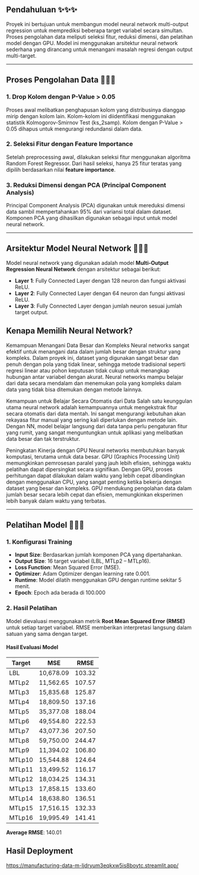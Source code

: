 ## Pendahuluan ✨✨✨

Proyek ini bertujuan untuk membangun model neural network multi-output regression untuk memprediksi beberapa target variabel secara simultan. Proses pengolahan data meliputi seleksi fitur, reduksi dimensi, dan pelatihan model dengan GPU. Model ini menggunakan arsitektur neural network sederhana yang dirancang untuk menangani masalah regresi dengan output multi-target.

---

## Proses Pengolahan Data 🌟🌟🌟

### 1. **Drop Kolom dengan P-Value > 0.05**

Proses awal melibatkan penghapusan kolom yang distribusinya dianggap mirip dengan kolom lain. Kolom-kolom ini diidentifikasi menggunakan statistik Kolmogorov-Smirnov Test (ks\_2samp). Kolom dengan P-Value > 0.05 dihapus untuk mengurangi redundansi dalam data.

### 2. **Seleksi Fitur dengan Feature Importance**

Setelah preprocessing awal, dilakukan seleksi fitur menggunakan algoritma Random Forest Regressor. Dari hasil seleksi, hanya 25 fitur teratas yang dipilih berdasarkan nilai **feature importance**.

### 3. **Reduksi Dimensi dengan PCA (Principal Component Analysis)**

Principal Component Analysis (PCA) digunakan untuk mereduksi dimensi data sambil mempertahankan 95% dari variansi total dalam dataset. Komponen PCA yang dihasilkan digunakan sebagai input untuk model neural network.

---

## Arsitektur Model Neural Network 🤖🤖🤖

Model neural network yang digunakan adalah model **Multi-Output Regression Neural Network** dengan arsitektur sebagai berikut:

- **Layer 1**: Fully Connected Layer dengan 128 neuron dan fungsi aktivasi ReLU.
- **Layer 2**: Fully Connected Layer dengan 64 neuron dan fungsi aktivasi ReLU.
- **Layer 3**: Fully Connected Layer dengan jumlah neuron sesuai jumlah target output.
## Kenapa Memilih Neural Network?
Kemampuan Menangani Data Besar dan Kompleks
Neural networks sangat efektif untuk menangani data dalam jumlah besar dengan struktur yang kompleks. Dalam proyek ini, dataset yang digunakan sangat besar dan penuh dengan pola yang tidak linear, sehingga metode tradisional seperti regresi linear atau pohon keputusan tidak cukup untuk menangkap hubungan antar variabel dengan akurat. Neural networks mampu belajar dari data secara mendalam dan menemukan pola yang kompleks dalam data yang tidak bisa ditemukan dengan metode lainnya.

Kemampuan untuk Belajar Secara Otomatis dari Data
Salah satu keunggulan utama neural network adalah kemampuannya untuk mengekstrak fitur secara otomatis dari data mentah. Ini sangat mengurangi kebutuhan akan rekayasa fitur manual yang sering kali diperlukan dengan metode lain. Dengan NN, model belajar langsung dari data tanpa perlu pengaturan fitur yang rumit, yang sangat menguntungkan untuk aplikasi yang melibatkan data besar dan tak terstruktur.

Peningkatan Kinerja dengan GPU
Neural networks membutuhkan banyak komputasi, terutama untuk data besar. GPU (Graphics Processing Unit) memungkinkan pemrosesan paralel yang jauh lebih efisien, sehingga waktu pelatihan dapat dipersingkat secara signifikan. Dengan GPU, proses perhitungan dapat dilakukan dalam waktu yang lebih cepat dibandingkan dengan menggunakan CPU, yang sangat penting ketika bekerja dengan dataset yang besar dan kompleks. GPU mendukung pengolahan data dalam jumlah besar secara lebih cepat dan efisien, memungkinkan eksperimen lebih banyak dalam waktu yang terbatas.

---

## Pelatihan Model 🚀🚀🚀

### 1. **Konfigurasi Training**

- **Input Size**: Berdasarkan jumlah komponen PCA yang dipertahankan.
- **Output Size**: 16 target variabel (LBL, MTLp2 – MTLp16).
- **Loss Function**: Mean Squared Error (MSE).
- **Optimizer**: Adam Optimizer dengan learning rate 0.001.
- **Runtime**: Model dilatih menggunakan GPU dengan runtime sekitar 5 menit.
- **Epoch**: Epoch ada berada di 100.000

### 2. **Hasil Pelatihan**

Model dievaluasi menggunakan metrik **Root Mean Squared Error (RMSE)** untuk setiap target variabel. RMSE memberikan interpretasi langsung dalam satuan yang sama dengan target.

#### Hasil Evaluasi Model

| Target | MSE       | RMSE   |
| ------ | --------- | ------ |
| LBL    | 10,678.09 | 103.32 |
| MTLp2  | 11,562.65 | 107.57 |
| MTLp3  | 15,835.68 | 125.87 |
| MTLp4  | 18,809.50 | 137.16 |
| MTLp5  | 35,377.08 | 188.04 |
| MTLp6  | 49,554.80 | 222.53 |
| MTLp7  | 43,077.36 | 207.50 |
| MTLp8  | 59,750.00 | 244.47 |
| MTLp9  | 11,394.02 | 106.80 |
| MTLp10 | 15,544.88 | 124.64 |
| MTLp11 | 13,499.52 | 116.17 |
| MTLp12 | 18,034.25 | 134.31 |
| MTLp13 | 17,858.15 | 133.60 |
| MTLp14 | 18,638.80 | 136.51 |
| MTLp15 | 17,516.15 | 132.33 |
| MTLp16 | 19,995.49 | 141.41 |

**Average RMSE**: 140.01

## Hasil Deployment
https://manufacturing-data-m-ljdryum3eqkxw5is8boytc.streamlit.app/
